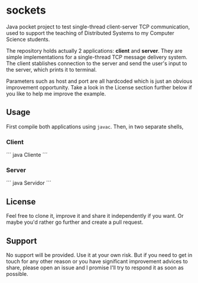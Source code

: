 # sockets
Java pocket project to test single-thread client-server TCP communication, used to support the teaching of Distributed Systems to my Computer Science students.

The repository holds actually 2 applications: **client** and **server**. They are simple implementations for a single-thread TCP message delivery system. The client stablishes connection to the server and send the user's input to the server, which prints it to terminal.

Parameters such as host and port are all hardcoded which is just an obvious improvement opportunity. Take a look in the License section further below if you like to help me improve the example.

## Usage
First compile both applications using ``javac``. Then, in two separate shells,

### Client
´´´
java Cliente
´´´

### Server
´´´
java Servidor
´´´

## License

Feel free to clone it, improve it and share it independently if you want. Or maybe you'd rather go further and create a pull request.

## Support
No support will be provided. Use it at your own risk. But if you need to get in touch for any other reason or you have significant improvement advices to share, please open an issue and I promise I'll try to respond it as soon as possible.